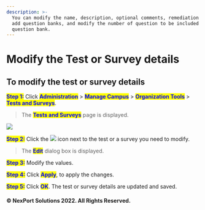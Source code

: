 ```yaml
---
description: >-
  You can modify the name, description, optional comments, remediation feedback,
  add question banks, and modify the number of question to be included from a
  question bank.
---
```


# Modify the Test or Survey details

## **To modify the test or survey details**

<mark style="color:blue;">**Step 1:**</mark> Click <mark style="color:blue;">**Administration**</mark> > <mark style="color:blue;">**Manage Campus**</mark> > <mark style="color:blue;">**Organization Tools**</mark> <mark style="color:blue;"></mark><mark style="color:blue;"></mark> > <mark style="color:blue;">**Tests and Surveys**</mark>.

> The <mark style="color:blue;">**Tests and Surveys**</mark> page is displayed.

![](https://www.nexportcampus.com/Content/Guides/aweb/Content/Resources/Images/OT\_Test\_and\_Surveys/TestandSurvey\_Edit\_550x193.png)

<mark style="color:blue;">**Step 2:**</mark> Click the ![](https://www.nexportcampus.com/Content/Guides/aweb/Content/Resources/Images/Common\_Screens\_Icons/Edit.png) icon next to the test or a survey you need to modify.

> The <mark style="color:blue;">**Edit**</mark> dialog box is displayed.

<mark style="color:blue;">**Step 3:**</mark>  Modify the values.

<mark style="color:blue;">**Step 4:**</mark> Click <mark style="color:blue;"></mark> <mark style="color:blue;"></mark><mark style="color:blue;">**Apply**</mark>, to apply the changes.

<mark style="color:blue;">**Step 5:**</mark>  Click <mark style="color:blue;">**OK**</mark>.  The test or survey details are updated and saved.

#### © NexPort Solutions 2022. All Rights Reserved.
